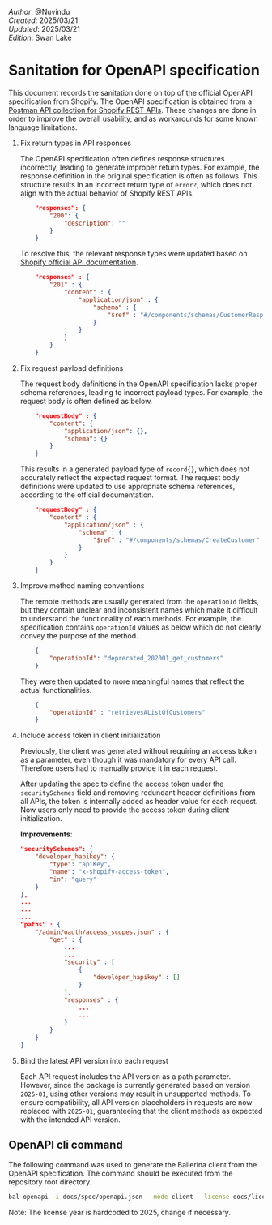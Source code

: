 _Author_:  @Nuvindu \
_Created_: 2025/03/21 \
_Updated_: 2025/03/21 \
_Edition_: Swan Lake

# Sanitation for OpenAPI specification

This document records the sanitation done on top of the official OpenAPI specification from Shopify.
The OpenAPI specification is obtained from a [Postman API collection for Shopify REST APIs](https://www.postman.com/muchisx/public/collection/ksm0zco/shopify-admin-rest).
These changes are done in order to improve the overall usability, and as workarounds for some known language limitations.

1. Fix return types in API responses

    The OpenAPI specification often defines response structures incorrectly, leading to generate improper return types. For example, the response definition in the original specification is often as follows. This structure results in an incorrect return type of `error?`, which does not align with the actual behavior of Shopify REST APIs.

    ```json
        "responses": {
            "200": {
                "description": ""
            }
        }
    ```

    To resolve this, the relevant response types were updated based on [Shopify official API documentation](https://shopify.dev/docs/api/admin-rest).

    ```json
        "responses" : {
            "201" : {
                "content" : {
                    "application/json" : {
                        "schema" : {
                            "$ref" : "#/components/schemas/CustomerResponse"
                        }
                    }
                }
            }
        }
    ```

2. Fix request payload definitions

    The request body definitions in the OpenAPI specification lacks proper schema references, leading to incorrect payload types. For example, the request body is often defined as below.

    ```json
        "requestBody" : {
            "content": {
                "application/json": {},
                "schema": {}
            }
        }
    ```

    This results in a generated payload type of `record{}`, which does not accurately reflect the expected request format. The request body definitions were updated to use appropriate schema references, according to the official documentation.

    ```json
        "requestBody" : {
            "content" : {
                "application/json" : {
                    "schema" : {
                        "$ref" : "#/components/schemas/CreateCustomer"
                    }
                }
            }
        }
    ```

3. Improve method naming conventions

    The remote methods are usually generated from the `operationId` fields, but they contain unclear and inconsistent names which make it difficult to understand the functionality of each methods. For example, the specification contains `operationId` values as below which do not clearly convey the purpose of the method.

    ```json
        {
            "operationId": "deprecated_202001_get_customers"
        }
    ```

    They were then updated to more meaningful names that reflect the actual functionalities.

    ```json
        {
            "operationId" : "retrievesAListOfCustomers"
        }
    ```

4. Include access token in client initialization

    Previously, the client was generated without requiring an access token as a parameter, even though it was mandatory for every API call. Therefore users had to manually provide it in each request.

    After updating the spec to define the access token under the `securitySchemes` field and removing redundant header definitions from all APIs, the token is internally added as header value for each request. Now users only need to provide the access token during client initialization.

    **Improvements**:

    ```json
    "securitySchemes": {
        "developer_hapikey": {
            "type": "apiKey",
            "name": "x-shopify-access-token",
            "in": "query"
        }
    },
    ...
    ...
    ...
    "paths" : {
        "/admin/oauth/access_scopes.json" : {
            "get" : {
                ...
                ...
                "security" : [ 
                    {
                        "developer_hapikey" : []
                    }
                ],
                "responses" : {
                    ...
                    ...
                }
            }
        }
    }
    ```

5. Bind the latest API version into each request

    Each API request includes the API version as a path parameter. However, since the package is currently generated based on version `2025-01`, using other versions may result in unsupported methods.
    To ensure compatibility, all API version placeholders in requests are now replaced with `2025-01`, guaranteeing that the client methods as expected with the intended API version.

## OpenAPI cli command

The following command was used to generate the Ballerina client from the OpenAPI specification. The command should be executed from the repository root directory.

```bash
bal openapi -i docs/spec/openapi.json --mode client --license docs/license.txt -o ballerina
```

Note: The license year is hardcoded to 2025, change if necessary.
